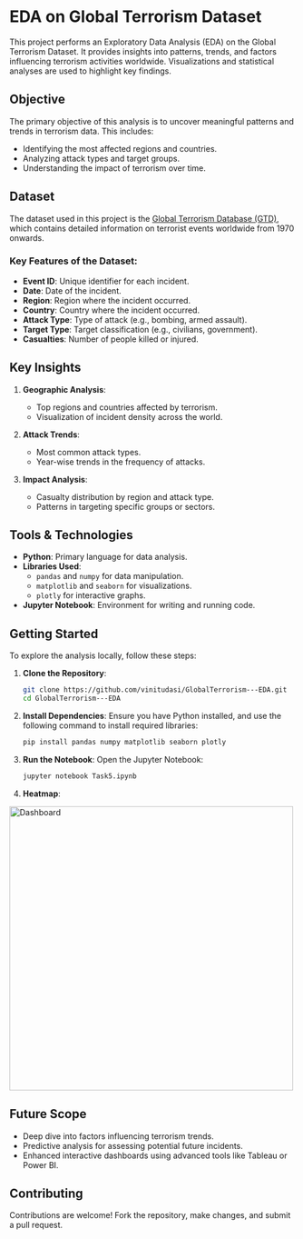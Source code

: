 # EDA on Global Terrorism Dataset

This project performs an Exploratory Data Analysis (EDA) on the Global Terrorism Dataset. It provides insights into patterns, trends, and factors influencing terrorism activities worldwide. Visualizations and statistical analyses are used to highlight key findings.

## Objective
The primary objective of this analysis is to uncover meaningful patterns and trends in terrorism data. This includes:
- Identifying the most affected regions and countries.
- Analyzing attack types and target groups.
- Understanding the impact of terrorism over time.

## Dataset
The dataset used in this project is the [Global Terrorism Database (GTD)](https://www.start.umd.edu/gtd/), which contains detailed information on terrorist events worldwide from 1970 onwards. 

### Key Features of the Dataset:
- **Event ID**: Unique identifier for each incident.
- **Date**: Date of the incident.
- **Region**: Region where the incident occurred.
- **Country**: Country where the incident occurred.
- **Attack Type**: Type of attack (e.g., bombing, armed assault).
- **Target Type**: Target classification (e.g., civilians, government).
- **Casualties**: Number of people killed or injured.

## Key Insights

1. **Geographic Analysis**:
   - Top regions and countries affected by terrorism.
   - Visualization of incident density across the world.

2. **Attack Trends**:
   - Most common attack types.
   - Year-wise trends in the frequency of attacks.

3. **Impact Analysis**:
   - Casualty distribution by region and attack type.
   - Patterns in targeting specific groups or sectors.

## Tools & Technologies
- **Python**: Primary language for data analysis.
- **Libraries Used**:
  - `pandas` and `numpy` for data manipulation.
  - `matplotlib` and `seaborn` for visualizations.
  - `plotly` for interactive graphs.
- **Jupyter Notebook**: Environment for writing and running code.

## Getting Started

To explore the analysis locally, follow these steps:

1. **Clone the Repository**:
   ```bash
   git clone https://github.com/vinitudasi/GlobalTerrorism---EDA.git
   cd GlobalTerrorism---EDA
   ```

2. **Install Dependencies**:
   Ensure you have Python installed, and use the following command to install required libraries:
   ```bash
   pip install pandas numpy matplotlib seaborn plotly
   ```

3. **Run the Notebook**:
   Open the Jupyter Notebook:
   ```bash
   jupyter notebook Task5.ipynb
   ```

4. **Heatmap**:

<img src="images/newplot.png" alt="Dashboard" width="500">

## Future Scope
- Deep dive into factors influencing terrorism trends.
- Predictive analysis for assessing potential future incidents.
- Enhanced interactive dashboards using advanced tools like Tableau or Power BI.




## Contributing
Contributions are welcome! Fork the repository, make changes, and submit a pull request.
